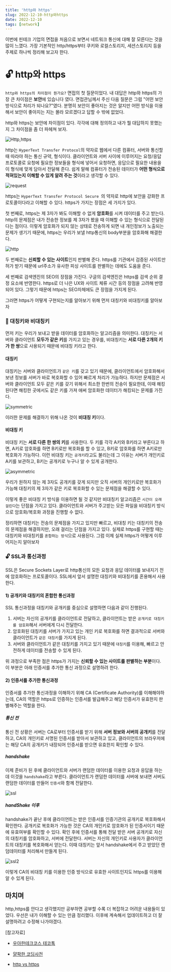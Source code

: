 ```yaml
---
title: 'http와 https'
slug: 2022-12-10-http와https
date: 2022-12-10
tags: [network]
---
```


이번에 핀테크 기업의 면접을 처음으로 보면서 네트워크 통신에 대해 잘 모른다는 것을 많이 느꼈다. 가장 기본적인 http/https부터 쿠키와 로컬스토리지, 세션스토리지 등을 주제로 하나씩 정리해 보고자 한다.

# 🔓 http와 https

`http와 https의 차이점이 뭔가요?` 면접의 첫 질문이었다. 내 대답은 http와 https의 가장 큰 차이점은 **보안**에 있습니다 였다. 면접관님께서 주신 다음 질문은 그럼 "어떤 보안 방식으로 처리가 되나요?"였다. 분명히 보안이 좋아지는 것은 알지만 어떤 방식을 이용해서 보안이 좋아지는 지는 몰라 모르겠다고 답할 수 밖에 없었다.

http와 https는 보안에 차이점이 있다. 각각에 대해 정의하고 내가 뭘 대답하지 못했는지 그 차이점을 좀 더 파헤쳐 보자.

![Http,https](http.png)


http는 `HyperText Transfer Protocol`의 약자로 웹에서 다른 컴퓨터, 서버와 통신할 때 따라야 하는 통신 규약, 형식이다. 클라이언트와 서버 사이에 이루어지는 요청/응답 프로토콜로 요청에 필요한 정보들을 형식에 넣어서 요청하면, 응답으로 필요한 내용을 이 형식에 맞게 담아서 전달해 준다. 쉽게 말해 컴퓨터가 전송된 데이터가 **어떤 형식으로 적혀있는지 이해할 수 있게 알려 주는 것**이라고 생각할 수 있다.

![request](request.png)

https는 `HyperText Transfer Protocol Secure `의 약자로 http에 보안을 강화한 프로토콜이다라고 이해할 수 있다. https가 가지는 장점은 세 가지가 있다.

첫 번째로, https는 제 3자가 봐도 이해할 수 없게 **암호화**를 시켜 데이터를 주고 받는다. http의 문제점은 내가 전송한 정보를 제 3자가 봤을 때 이해할 수 있는 형식으로 전달된다는 점이다. 이렇게 암호화가 되지 않는 상태로 전송하게 되면 내 개인정보가 노출되는 문제가 생기기 때문에, https는 우리가 보낼 http통신의 body부분을 암호화해 해결한다.

![http](http3.png)

두 번째로는 **신뢰할 수 있는 사이트**인지 판별해 준다. https를 기관에서 검증된 사이트만 허가 받기 때문에 url주소가 유사한 피싱 사이트를 판별하는 데에도 도움을 준다.

세 번째로 검색엔진의 SEO의 장점을 가진다. 구글의 검색엔진은 https를 검색 순위 결정 요소에 반영한다. https로 더 나은 UX와 사이트 체류 시간 등의 장점을 고려해 반영되어 있다. 그렇기 때문에 https는 SEO자체에도 큰 장점을 가지게 된다.

그러면 https가 어떻게 구현되는지를 알아보기 위해 먼저 대칭키와 비대칭키를 알아보자

### 🔑 대칭키와 비대칭키

먼저 키는 우리가 보내고 받을 데이터를 암호화하는 알고리즘을 의미한다. 대칭키는 서버와 클라이언트 **모두가 같은 키**를 가지고 있는 경우를, 비대칭키는 **서로 다른 2개의 키가 한 쌍**으로 사용되기 때문에 비대칭 키라고 한다.

#### 대칭키

대칭키는 서버와 클라이언트가 `같은 키`를 갖고 있기 때문에, 클라이언트에서 암호화해서 보낸 정보를 서버가 바로 복호화할 수 있어 빠르게 처리가 가능하다. 하지만 문제점은 서버와 클라이언트 모두 같은 키를 갖기 위해서 최소한 한번의 전송이 필요한데, 이때 해킹된다면 해킹한 곳에서도 같은 키를 가져 애써 암호화한 데이터가 해킹되는 문제를 가진다.

![symmetric](symmetic.webp)

이러한 문제를 해결하기 위해 나온 것이 **비대칭 키**이다.

#### 비대칭 키

비대칭 키는 **서로 다른 한 쌍의 키**를 사용한다. 두 키를 각각 A키와 B키라고 부른다고 하면, A키로 암호화를 하면 B키로만 복호화를 할 수 있고, B키로 암호화를 하면 A키로만 복호화가 가능하다. 이런 비대칭 키는 `공개키`라고도 불리는데 그 이유는 서버가 개인키로 A키를 보관하고, B키는 공개키로 누구나 알 수 있게 공개한다.

![asymmetric](asymmetric.png)

우리가 원하지 않는 제 3자도 공개키를 갖게 되지만 오직 서버의 개인키로만 복호화가 가능해 대칭키의 제 3자가 같은 키로 복호화할 수 있는 문제점을 해결할 수 있다.

이렇게 좋은 비대칭 키 방식을 이용하면 될 것 같지만 비대칭키 알고리즘은 `시간이 오래 걸린다`는 단점을 가지고 있다. 클라이언트와 서버가 주고받는 모든 파일을 비대칭키 방식으로 암호화/복호화 과정을 진행할 수 없다.

정리하면 대칭키는 전송의 문제점을 가지고 있지만 빠르고, 비대칭 키는 대칭키의 전송의 문제점을 해결하지만, 오래 걸리는 단점을 가지고 있다. 실제로 https를 구현할 때는 대칭키와 비대칭키를 `혼합하는 방식`으로 사용된다. 그럼 이제 실제 https가 어떻게 이루어지는지 알아보자

### 🔓 SSL과 통신과정

SSL은 Secure Sockets Layer로 http통신의 모든 요청과 응답 데이터를 보내지기 전에 암호화하는 프로토콜이다. SSL에서 앞서 설명한 대칭키와 비대칭키를 혼용해서 사용한다.

#### 1) 공개키와 대칭키의 혼합한 통신과정

SSL 통신과정을 대칭키와 공개키를 중심으로 설명하면 다음과 같이 진행된다.

1. 서버는 자신의 공개키를 클라이언트로 전달하고, 클라이언트는 받은 `공개키로 대칭키를 암호화`해서 서버에게 다시 전달한다.
2. 암호화된 대칭키를 서버가 가지고 있는 개인 키로 복호화를 하면 결과적으로 서버와 클라이언트가 `같은 대칭키`를 가지게 된다.
3. 서버와 클라이언트가 같은 대칭키를 가지고 있기 때문에 `대칭키`를 이용해, 빠르고 안전하게 데이터를 전송할 수 있게 된다.

위 과정으로 부족한 점은 https가 가지는 **신뢰할 수 있는 사이트를 판별하는 부분**이다. 이 부분은 아래 인증서를 추가한 통신 과정으로 설명하려 한다.

#### 2) 인증서를 추가한 통신과정

인증서를 추가한 통신과정을 이해하기 위해 CA (Certificate Authority)를 이해해야하는데, CA의 역할은 https로 인증하는 인증서를 발급해주고 해당 인증서가 유효한지 판별해주는 역할을 한다.

##### 통신 전

통신 전 상황은 서버는 CA로부터 인증서를 받기 위해 **서버 정보와 서버의 공개키**를 전달하고, CA의 개인키로 서명된 인증서를 받아서 보관하고 있고, 클라이언트의 브라우저에는 해당 CA의 공개키가 내장되어 인증서를 받으면 유효한지 확인할 수 있다.

##### handshake

이제 준비가 된 후에 클라이언트와 서버가 랜덤한 데이터를 이용한 요청과 응답을 하는데 이것을 `handshake`라고 부른다. 클라이언트가 랜덤한 데이터를 서버에 보내면 서버도 랜덤한 데이터를 만들어 `인증서`와 함께 전달한다.

![ssl](ssl.png)

##### handShake 이후

handshake가 끝난 후에 클라이언트는 받은 인증서를 인증기관의 공개키로 복호화해서 확인한다. 공개키로 복호화가 가능한 것은 CA의 개인키로 암호화가 된 인증서이기 때문에 유효여부를 확인할 수 있다. 확인 후에 인증서를 통해 전달 받은 서버 공개키로 자신의 대칭키를 암호화하고, 서버에 전달한다. 서버는 자신의 개인키로 사용자가 클라이언트의 대칭키를 복호화해서 얻는다. 이때 대칭키는 앞서 handshake에서 주고 받았던 랜덤데이터를 처리해서 만들게 된다.

![ssl2](ssl2.png)

이렇게 CA의 비대칭 키를 이용한 인증 방식으로 유효한 사이트인지도 https를 이용해 알 수 있게 된다.

## 마치며

http,https를 안다고 생각했지만 공부하면 공부할 수록 더 복잡하고 어려운 내용들이 있었다. 우선은 내가 이해할 수 있는 만큼 정리했다. 이후에 계속해서 업데이트하고 더 잘 설명하려고 수정해 나가야겠다.

[참고자료]

- [우아한테크코스 테코톡](https://www.youtube.com/watch?v=wPdH7lJ8jf0)

- [얄팍한 코딩사전](https://www.youtube.com/watch?v=H6lpFRpyl14)

- [http vs https](https://seopressor.com/blog/http-vs-https/)
